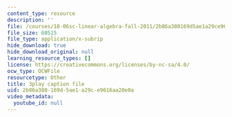 ```yaml
---
content_type: resource
description: ''
file: /courses/18-06sc-linear-algebra-fall-2011/2b86a380169d5ae1a29ce9616aa20e0a_lGGDIGizcQ0.vtt
file_size: 60515
file_type: application/x-subrip
hide_download: true
hide_download_original: null
learning_resource_types: []
license: https://creativecommons.org/licenses/by-nc-sa/4.0/
ocw_type: OCWFile
resourcetype: Other
title: 3play caption file
uid: 2b86a380-169d-5ae1-a29c-e9616aa20e0a
video_metadata:
  youtube_id: null
---
```

